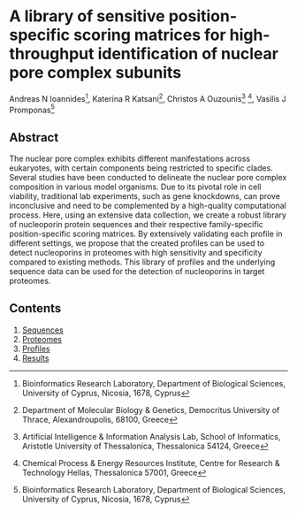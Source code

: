 # A library of sensitive position-specific scoring matrices for high-throughput identification of nuclear pore complex subunits
Andreas N Ioannides[^1], Katerina R Katsani[^2], Christos A Ouzounis[^3] [^4], Vasilis J Promponas[^1]




## Abstract
The nuclear pore complex exhibits different manifestations across eukaryotes, with certain components being restricted to specific clades. Several studies have been conducted to delineate the nuclear pore complex composition in various model organisms. Due to its pivotal role in cell viability, traditional lab experiments, such as gene knockdowns, can prove inconclusive and need to be complemented by a high-quality computational process. Here, using an extensive data collection, we create a robust library of nucleoporin protein sequences and their respective family-specific position-specific scoring matrices. By extensively validating each profile in different settings, we propose that the created profiles can be used to detect nucleoporins in proteomes with high sensitivity and specificity compared to existing methods. This library of profiles and the underlying sequence data can be used for the detection of nucleoporins in target proteomes.


## Contents
1) [Sequences](./sequences/)
2) [Proteomes](./proteomes/)
3) [Profiles](./profiles/)
4) [Results](./results/)



[^1]: Bioinformatics Research Laboratory, Department of Biological Sciences, University of Cyprus, Nicosia, 1678, Cyprus
[^2]: Department of Molecular Biology & Genetics, Democritus University of Thrace, Alexandroupolis, 68100, Greece 
[^3]: Artificial Intelligence & Information Analysis Lab, School of Informatics, Aristotle University of Thessalonica, Thessalonica 54124, Greece
[^4]: Chemical Process & Energy Resources Institute, Centre for Research & Technology Hellas, Thessalonica 57001, Greece
